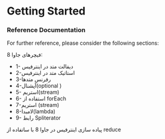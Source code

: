 # Getting Started

### Reference Documentation
For further reference, please consider the following sections:


فیچرهای جاوا 8:
* 1- دیفالت متد در اینترفیس
* 2-استاتیک متد در اینترفیس
* 3-رفرنس متدها
* 4-آپشنال(optional ) 
* 5- استریم(stream)
* 6- استفاده از forEach
* 7-استریم (stream)
* 8-لامبدا(lambda)
* 9- رابط Spliterator

پیاده سازی اینترفیس در جاوا 8 با ساتفاده از reduce

